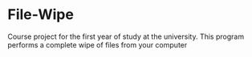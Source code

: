 # File-Wipe
Course project for the first year of study at the university. This program performs a complete wipe of files from your computer
